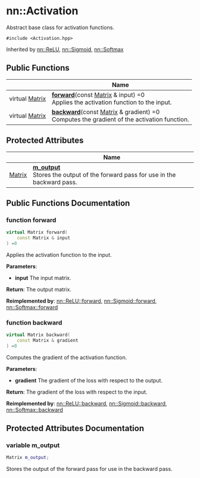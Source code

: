 # nn::Activation



Abstract base class for activation functions. 


`#include <Activation.hpp>`

Inherited by [nn::ReLU](classnn_1_1_re_l_u.md), [nn::Sigmoid](classnn_1_1_sigmoid.md), [nn::Softmax](classnn_1_1_softmax.md)

## Public Functions

|                | Name           |
| -------------- | -------------- |
| virtual [Matrix](classnn_1_1_matrix.md) | **[forward](classnn_1_1_activation.md#function-forward)**(const [Matrix](classnn_1_1_matrix.md) & input) =0<br>Applies the activation function to the input.  |
| virtual [Matrix](classnn_1_1_matrix.md) | **[backward](classnn_1_1_activation.md#function-backward)**(const [Matrix](classnn_1_1_matrix.md) & gradient) =0<br>Computes the gradient of the activation function.  |

## Protected Attributes

|                | Name           |
| -------------- | -------------- |
| [Matrix](classnn_1_1_matrix.md) | **[m_output](classnn_1_1_activation.md#variable-m_output)** <br>Stores the output of the forward pass for use in the backward pass.  |

## Public Functions Documentation

### function forward

```cpp
virtual Matrix forward(
    const Matrix & input
) =0
```

Applies the activation function to the input. 

**Parameters**: 

  * **input** The input matrix. 


**Return**: The output matrix. 

**Reimplemented by**: [nn::ReLU::forward](classnn_1_1_re_l_u.md#function-forward), [nn::Sigmoid::forward](classnn_1_1_sigmoid.md#function-forward), [nn::Softmax::forward](classnn_1_1_softmax.md#function-forward)


### function backward

```cpp
virtual Matrix backward(
    const Matrix & gradient
) =0
```

Computes the gradient of the activation function. 

**Parameters**: 

  * **gradient** The gradient of the loss with respect to the output. 


**Return**: The gradient of the loss with respect to the input. 

**Reimplemented by**: [nn::ReLU::backward](classnn_1_1_re_l_u.md#function-backward), [nn::Sigmoid::backward](classnn_1_1_sigmoid.md#function-backward), [nn::Softmax::backward](classnn_1_1_softmax.md#function-backward)


## Protected Attributes Documentation

### variable m_output

```cpp
Matrix m_output;
```

Stores the output of the forward pass for use in the backward pass. 
